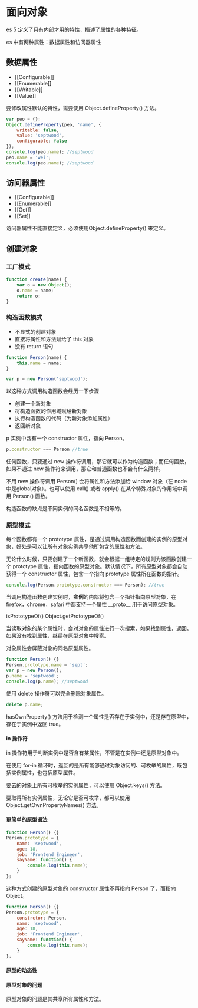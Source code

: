 # 面向对象

es 5 定义了只有内部才用的特性，描述了属性的各种特征。

es 中有两种属性：数据属性和访问器属性

## 数据属性

* [[Configurable]]
* [[Enumerable]]
* [[Writable]]
* [[Value]]

要修改属性默认的特性，需要使用 Object.defineProperty() 方法。

``` js
var peo = {};
Object.defineProperty(peo, 'name', {
    writable: false,
    value: 'septwood',
    configurable: false
});
console.log(peo.name); //septwood
peo.name = 'wei';
console.log(peo.name); //septwood
```

## 访问器属性

* [[Configurable]]
* [[Enumerable]]
* [[Get]]
* [[Set]]

访问器属性不能直接定义，必须使用Object.defineProperty() 来定义。

## 创建对象

### 工厂模式

``` js
function create(name) {
    var o = new Object();
    o.name = name;
    return o;
}
```

### 构造函数模式

* 不显式的创建对象
* 直接将属性和方法赋给了 this 对象
* 没有 return 语句

``` js
function Person(name) {
    this.name = name;
}

var p = new Person('septwood');
```

以这种方式调用构造函数会经历一下步骤

* 创建一个新对象
* 将构造函数的作用域赋给新对象
* 执行构造函数的代码（为新对象添加属性）
* 返回新对象

p 实例中含有一个 constructor 属性，指向 Person。

``` js
p.constructor === Person //true
```

任何函数，只要通过 new 操作符调用，那它就可以作为构造函数；而任何函数，如果不通过 new 操作符来调用，那它和普通函数也不会有什么两样。

不用 new 操作符调用 Person() 会将属性和方法添加给 window 对象（在 node 中是global对象）。也可以使用 call() 或者 apply() 在某个特殊对象的作用域中调用 Person() 函数。

构造函数的缺点是不同实例的同名函数是不相等的。

### 原型模式

每个函数都有一个 prototype 属性，是通过调用构造函数而创建的实例的原型对象，好处是可以让所有对象实例共享他所包含的属性和方法。

无论什么时候，只要创建了一个新函数，就会根据一组特定的规则为该函数创建一个 prototype 属性，指向函数的原型对象。默认情况下，所有原型对象都会自动获得一个 constructor 属性，包含一个指向 prototype 属性所在函数的指针。

``` js
console.log(Person.prototype.constructor === Person); //true
```

当调用构造函数创建实例时，**实例**的内部将包含一个指针指向原型对象，在 firefox，chrome，safari 中都支持一个属性 \_\_proto\_\_ 用于访问原型对象。

isPrototypeOf()
Object.getPrototypeOf()

当读取对象的某个属性时，会对对象的属性进行一次搜索，如果找到属性，返回。如果没有找到属性，继续在原型对象中搜索。

对象属性会屏蔽对象的同名原型属性。

``` js
function Person() {}
Person.prototype.name = 'sept';
var p = new Person();
p.name = 'septwood';
console.log(p.name); //septwood
```

使用 delete 操作符可以完全删除对象属性。

``` js
delete p.name;
```

hasOwnProperty() 方法用于检测一个属性是否存在于实例中，还是存在原型中，存在于实例中返回 true。

#### in 操作符

in 操作符用于判断实例中是否含有某属性，不管是在实例中还是原型对象中。

在使用 for-in 循环时，返回的是所有能够通过对象访问的、可枚举的属性，既包括实例属性，也包括原型属性。

要去的对象上所有可枚举的实例属性，可以使用 Object.keys() 方法。

要取得所有实例属性，无论它是否可枚举，都可以使用 Object.getOwnPropertyNames() 方法。

#### 更简单的原型语法

``` js
function Person() {}
Person.prototype = {
    name: 'septwood',
    age: 18,
    job: 'Frontend Engineer',
    sayName: function() {
        console.log(this.name);
    }
};
```

这种方式创建的原型对象的 constructor 属性不再指向 Person 了，而指向 Object。

``` js
function Person() {}
Person.prototype = {
    constrctor: Person,
    name: 'septwood',
    age: 18,
    job: 'Frontend Engineer',
    sayName: function() {
        console.log(this.name);
    }
};
```

#### 原型的动态性


#### 原型对象的问题

原型对象的问题是其共享所有属性和方法。
